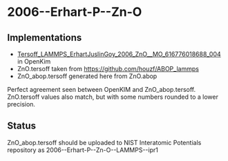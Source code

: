 # 2006--Erhart-P--Zn-O

## Implementations

- [Tersoff_LAMMPS_ErhartJuslinGoy_2006_ZnO__MO_616776018688_004](https://openkim.org/id/Tersoff_LAMMPS_ErhartJuslinGoy_2006_ZnO__MO_616776018688_004) in OpenKim
- ZnO.tersoff taken from https://github.com/houzf/ABOP_lammps
- ZnO_abop.tersoff generated here from ZnO.abop

Perfect agreement seen between OpenKIM and ZnO_abop.tersoff.  ZnO.tersoff values also match, but with some numbers rounded to a lower precision.

## Status

ZnO_abop.tersoff should be uploaded to NIST Interatomic Potentials repository as 2006--Erhart-P--Zn-O--LAMMPS--ipr1
